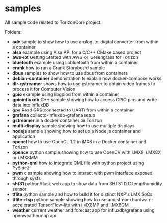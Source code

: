 # samples

All sample code related to TorizonCore project.

Folders:

- **adc**
  sample to show how to use analog-to-digital converter from within a container
- **alsa**
  example using Alsa API for a C/C++ CMake based project
- **aws-iot**
  Getting Started with AWS IoT Greengrass for Torizon
- **bluetooth**
  example using libbluetooth from within a container
- **crank**
  how to run a Crank Storyboard sample
- **dbus**
  samples to show how to use dbus from containers
- **debian-container**
  demonstration to explain how docker-compose works
- **dlr-gstreamer**
  shows how to use gstreamer to obtain video frames to process it for Computer Vision
- **gpio**
  example using libgpiod from within a container
- **gpioinfluxdb**
  C++ sample showing how to access GPIO pins and write data into influxDB
- **gps**
  Read GPS(connected to UART) from within a container
- **grafana**
  collectd-influxdb-grafana setup
- **gstreamer**
  in a docker container on Torizon
- **multi-display**
  sample showing how to use multiple displays
- **nodejs**
  sample showing how to set up a Node.js container and application
- **opencl**
  how to use OpenCL 1.2 in iMX8 in a Docker container and Torizon
- **opencv**
  python sample showing how to use OpenCV with i.MX8, i.MX8X or i.MX8MM
- **python-qml**
  how to integrate QML file with python project using PySide2
- **pwm**
  c sample showing how to interact with pwm interface exposed through sysfs
- **sht31**
  python/flask web app to show data from SHT31 I2C temp/humidity sensor
- **tflite**
  python sample and how to build it for distinct NXP's i.MX SoCs
- **tflite-rtsp**
  python sample showing how to use and stream hardware-accelerated TensorFlow-lite with i.MX8MP and i.MX8QM
- **weather**
  current weather and forecast app for influxdb/grafana using openweathermap api
